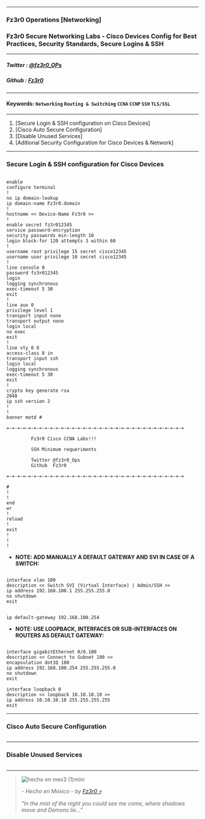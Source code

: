 
---

### Fz3r0 Operations  [Networking]

### Fz3r0 Secure Networking Labs - Cisco Devices Config for Best Practices, Security Standards, Secure Logins & SSH

---

##### Twitter  : [@fz3r0_OPs](https://twitter.com/Fz3r0_OPs) 
##### Github  : [Fz3r0](https://github.com/fz3r0) 

---

#### Keywords: `Networking` `Routing & Switching` `CCNA` `CCNP` `SSH` `TLS/SSL`

---

1. [Secure Login & SSH configuration on Cisco Devices]
2. [Cisco Auto Secure Configuration]
3. [Disable Unused Services]
4. [Aditional Security Configuration for Cisco Devices & Network]

---

### Secure Login & SSH configuration for Cisco Devices

```

enable
configure terminal 
!
no ip domain-lookup
ip domain-name Fz3r0.domain
!
hostname << Device-Name Fz3r0 >>
!
enable secret fz3r012345
service password-encryption
security passwords min-length 10
login block-for 120 attempts 3 within 60
!
username root privilege 15 secret cisco12345
username user privilege 10 secret cisco12345
!
line console 0
password fz3r012345
login
logging synchronous
exec-timeout 5 30
exit
!
line aux 0
privilege level 1
transport input none
transport output none
login local
no exec
exit
!
line vty 0 8
access-class 8 in
transport input ssh
login local
logging synchronous
exec-timeout 5 30
exit
!
crypto key generate rsa
2048
ip ssh version 2
!
!
banner motd #

=-=-=-=-=-=-=-=-=-=-=-=-=-=-=-=-=-=-=-=-=-=-=-=-=-=-=-=-=-=-=-=-=

         Fz3r0 Cisco CCNA Labs!!!
         
         SSH Minimum requeriments
           
         Twitter @fz3r0_Ops
         Github  Fz3r0  

=-=-=-=-=-=-=-=-=-=-=-=-=-=-=-=-=-=-=-=-=-=-=-=-=-=-=-=-=-=-=-=-=

#
!
!
end
wr
!
reload
!
exit
!
!
!

```

- **NOTE: ADD MANUALLY A DEFAULT GATEWAY AND SVI IN CASE OF A SWITCH:**

```

interface vlan 100
description << Switch SVI (Virtual Interface) | Admin/SSH >>
ip address 192.168.100.1 255.255.255.0
no shutdown 
exit

```

```

ip default-gateway 192.168.100.254

```

- **NOTE: USE LOOPBACK, INTERFACES OR SUB-INTERFACES ON ROUTERS AS DEFAULT GATEWAY:**

```

interface gigabitEthernet 0/0.100
description << Connect to Subnet 100 >>
encapsulation dot1Q 100
ip address 192.168.100.254 255.255.255.0
no shutdown 
exit

```
```
interface loopback 0
description << loopback 10.10.10.10 >>
ip address 10.10.10.10 255.255.255.255
exit

```

---

### Cisco Auto Secure Configuration

```
```

---

### Disable Unused Services

```
```

---

> ![hecho en mex3 (1)mini](https://user-images.githubusercontent.com/94720207/163919294-2754caa3-c98c-4df3-b782-00703e4d3343.png)
>
> _- Hecho en México - by [Fz3r0 💀](https://github.com/Fz3r0/)_ 
>
> _"In the mist of the night you could see me come, where shadows move and Demons lie..."_ 
